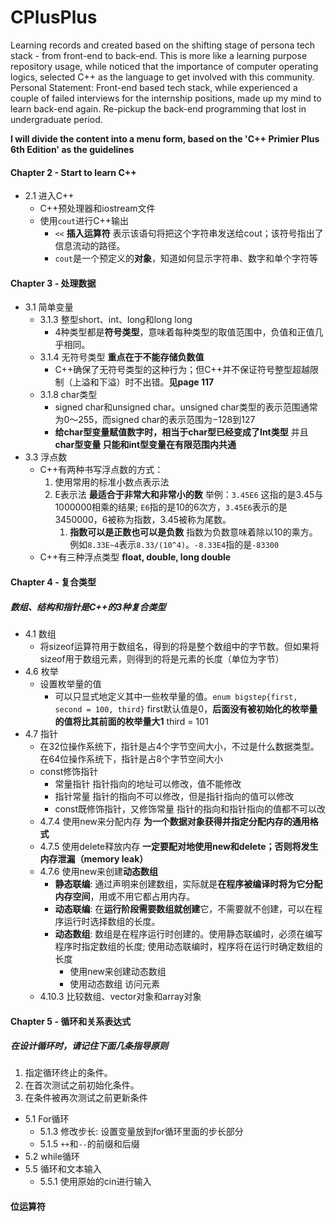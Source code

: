 # CPlusPlus

Learning records and created based on the shifting stage of persona tech stack - from front-end to back-end.
This is more like a learning purpose repository usage, while noticed that the importance of computer operating logics, selected C++ as the language to get involved with this community. Personal Statement: Front-end based tech stack, while experienced a couple of failed interviews for the internship positions, made up my mind to learn back-end again. Re-pickup the back-end programming that lost in undergraduate period.

**I will divide the content into a menu form, based on the 'C++ Primier Plus 6th Edition' as the guidelines**

#### Chapter 2 - Start to learn C++

- 2.1 进入C++
  - C++预处理器和iostream文件
  - 使用`cout`进行C++输出
    - `<<` **插入运算符** 表示该语句将把这个字符串发送给cout；该符号指出了信息流动的路径。
    - `cout`是一个预定义的**对象**，知道如何显示字符串、数字和单个字符等

#### Chapter 3 - 处理数据

- 3.1 简单变量
  - 3.1.3 整型short、int、long和long long
    - 4种类型都是**符号类型**，意味着每种类型的取值范围中，负值和正值几乎相同。
  - 3.1.4 无符号类型 **重点在于不能存储负数值**
    - C++确保了无符号类型的这种行为；但C++并不保证符号整型超越限制（上溢和下溢）时不出错。**见page 117**
  - 3.1.8 char类型
    - signed char和unsigned char。unsigned char类型的表示范围通常为0～255，而signed char的表示范围为−128到127
    - **给char型变量赋值数字时，相当于char型已经变成了Int类型** 并且 **char型变量 只能和int型变量在有限范围内共通**
- 3.3 浮点数
  - C++有两种书写浮点数的方式：
    1. 使用常用的标准小数点表示法
    2. E表示法 **最适合于非常大和非常小的数** 举例：`3.45E6` 这指的是3.45与1000000相乘的结果; `E6`指的是10的6次方，`3.45E6`表示的是3450000，6被称为指数，3.45被称为尾数。
       1. **指数可以是正数也可以是负数** 指数为负数意味着除以10的乘方。例如`8.33E~4`表示`8.33/(10^4)`。`-8.33E4`指的是`-83300`
  - C++有三种浮点类型 **float, double, long double**

#### Chapter 4 - 复合类型

##### 数组、结构和指针是C++的3种复合类型

- 4.1 数组
  - 将sizeof运算符用于数组名，得到的将是整个数组中的字节数。但如果将sizeof用于数组元素，则得到的将是元素的长度（单位为字节）
- 4.6 枚举
  - 设置枚举量的值
    - 可以只显式地定义其中一些枚举量的值。`enum bigstep{first, second = 100, third}` first默认值是0，**后面没有被初始化的枚举量的值将比其前面的枚举量大1** third = 101
- 4.7 指针
  - 在32位操作系统下，指针是占4个字节空间大小，不过是什么数据类型。在64位操作系统下，指针是占8个字节空间大小
  - const修饰指针
    - 常量指针 指针指向的地址可以修改，值不能修改
    - 指针常量 指针的指向不可以修改，但是指针指向的值可以修改
    - const既修饰指针，又修饰常量 指针的指向和指针指向的值都不可以改
  - 4.7.4 使用new来分配内存 **为一个数据对象获得并指定分配内存的通用格式**
  - 4.7.5 使用delete释放内存 **一定要配对地使用new和delete；否则将发生内存泄漏（memory leak）**
  - 4.7.6 使用new来创建**动态数组**
    - **静态联编**: 通过声明来创建数组，实际就是**在程序被编译时将为它分配内存空间**，用或不用它都占用内存。
    - **动态联编**: 在**运行阶段需要数组就创建**它，不需要就不创建，可以在程序运行时选择数组的长度。
    - **动态数组**: 数组是在程序运行时创建的。使用静态联编时，必须在编写程序时指定数组的长度; 使用动态联编时，程序将在运行时确定数组的长度
      - 使用new来创建动态数组
      - 使用动态数组 访问元素
  - 4.10.3 比较数组、vector对象和array对象

#### Chapter 5  - 循环和关系表达式

##### 在设计循环时，请记住下面几条指导原则

1. 指定循环终止的条件。
2. 在首次测试之前初始化条件。
3. 在条件被再次测试之前更新条件

- 5.1 For循环
  - 5.1.3 修改步长: 设置变量放到for循环里面的步长部分
  - 5.1.5 `++`和`--`的前缀和后缀
- 5.2 while循环
- 5.5 循环和文本输入
  - 5.5.1 使用原始的cin进行输入

#### 位运算符

